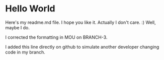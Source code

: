 # Hello World
Here's my readme.md file.
I hope you like it.
Actually I don't care. :)
Well, maybe I do.

I corrected the formatting in MOU on BRANCH-3.

I added this line directly on github to simulate another developer changing code in my branch.
